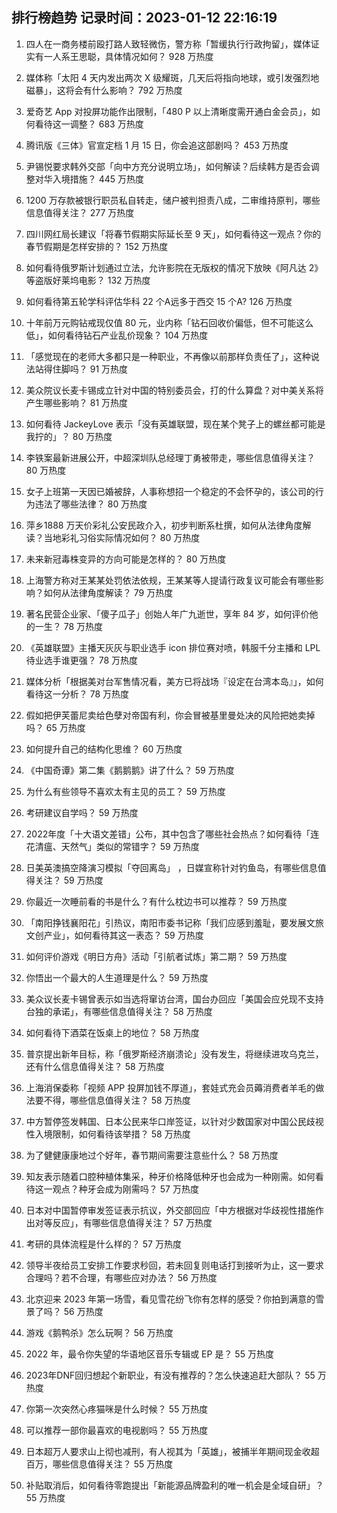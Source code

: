 
## 排行榜趋势 记录时间：2023-01-12 22:16:19
  
  1. 四人在一商务楼前殴打路人致轻微伤，警方称「暂缓执行行政拘留」，媒体证实有一人系王思聪，具体情况如何？ 928 万热度
    
  2. 媒体称「太阳 4 天内发出两次 X 级耀斑，几天后将指向地球，或引发强烈地磁暴」，这将会有什么影响？ 792 万热度
    
  3. 爱奇艺 App 对投屏功能作出限制，「480 P 以上清晰度需开通白金会员」，如何看待这一调整？ 683 万热度
    
  4. 腾讯版《三体》官宣定档 1 月 15 日，你会追这部剧吗？ 453 万热度
    
  5. 尹锡悦要求韩外交部「向中方充分说明立场」，如何解读？后续韩方是否会调整对华入境措施？ 445 万热度
    
  6. 1200 万存款被银行职员私自转走，储户被判担责八成，二审维持原判，哪些信息值得关注？ 277 万热度
    
  7. 四川网红局长建议「将春节假期实际延长至 9 天」，如何看待这一观点？你的春节假期是怎样安排的？ 152 万热度
    
  8. 如何看待俄罗斯计划通过立法，允许影院在无版权的情况下放映《阿凡达 2》等盗版好莱坞电影？ 132 万热度
    
  9. 如何看待第五轮学科评估华科 22 个A远多于西交 15 个A? 126 万热度
    
  10. 十年前万元购钻戒现仅值 80 元，业内称「钻石回收价偏低，但不可能这么低」，如何看待钻石产业乱价现象？ 104 万热度
    
  11. 「感觉现在的老师大多都只是一种职业，不再像以前那样负责任了」，这种说法站得住脚吗？ 91 万热度
    
  12. 美众院议长麦卡锡成立针对中国的特别委员会，打的什么算盘？对中美关系将产生哪些影响？ 81 万热度
    
  13. 如何看待 JackeyLove 表示「没有英雄联盟，现在某个凳子上的螺丝都可能是我拧的」？ 80 万热度
    
  14. 李铁案最新进展公开，中超深圳队总经理丁勇被带走，哪些信息值得关注？ 80 万热度
    
  15. 女子上班第一天因已婚被辞，人事称想招一个稳定的不会怀孕的，该公司的行为违法了哪些法律？ 80 万热度
    
  16. 萍乡1888 万天价彩礼公安民政介入，初步判断系杜撰，如何从法律角度解读？当地彩礼习俗实际情况如何？ 80 万热度
    
  17. 未来新冠毒株变异的方向可能是怎样的？ 80 万热度
    
  18. 上海警方称对王某某处罚依法依规，王某某等人提请行政复议可能会有哪些影响？如何从法律角度解读？ 79 万热度
    
  19. 著名民营企业家、「傻子瓜子」创始人年广九逝世，享年 84 岁，如何评价他的一生？ 78 万热度
    
  20. 《英雄联盟》主播天灰灰与职业选手 icon 排位赛对喷，韩服千分主播和 LPL 待业选手谁更强？ 78 万热度
    
  21. 媒体分析「根据美对台军售情况看，美方已将战场『设定在台湾本岛』」，如何看待这一分析？ 78 万热度
    
  22. 假如把伊芙蕾尼卖给色孽对帝国有利，你会冒被基里曼处决的风险把她卖掉吗？ 65 万热度
    
  23. 如何提升自己的结构化思维？ 60 万热度
    
  24. 《中国奇谭》第二集《鹅鹅鹅》讲了什么？ 59 万热度
    
  25. 为什么有些领导不喜欢太有主见的员工？ 59 万热度
    
  26. 考研建议自学吗？ 59 万热度
    
  27. 2022年度「十大语文差错」公布，其中包含了哪些社会热点？如何看待「连花清瘟、天然气」类似的常错字？ 59 万热度
    
  28. 日美英澳搞空降演习模拟「夺回离岛」 ，日媒宣称针对钓鱼岛，有哪些信息值得关注？ 59 万热度
    
  29. 你最近一次睡前看的书是什么？有什么枕边书可以推荐？ 59 万热度
    
  30. 「南阳挣钱襄阳花」引热议，南阳市委书记称「我们应感到羞耻，要发展文旅文创产业」，如何看待其这一表态？ 59 万热度
    
  31. 如何评价游戏《明日方舟》活动「引航者试炼」第二期？ 59 万热度
    
  32. 你悟出一个最大的人生道理是什么？ 59 万热度
    
  33. 美众议长麦卡锡曾表示如当选将窜访台湾，国台办回应「美国会应兑现不支持台独的承诺」，有哪些信息值得关注？ 58 万热度
    
  34. 如何看待下酒菜在饭桌上的地位？ 58 万热度
    
  35. 普京提出新年目标，称「俄罗斯经济崩溃论」没有发生，将继续进攻乌克兰，还有什么信息值得关注？ 58 万热度
    
  36. 上海消保委称「视频 APP 投屏加钱不厚道」，套娃式充会员薅消费者羊毛的做法要不得，哪些信息值得关注？ 58 万热度
    
  37. 中方暂停签发韩国、日本公民来华口岸签证，以针对少数国家对中国公民歧视性入境限制，如何看待该举措？ 58 万热度
    
  38. 为了健健康康地过个好年，春节期间需要注意些什么？ 58 万热度
    
  39. 知友表示随着口腔种植体集采，种牙价格降低种牙也会成为一种刚需。如何看待这一观点？种牙会成为刚需吗？ 57 万热度
    
  40. 日本对中国暂停审发签证表示抗议，外交部回应「中方根据对华歧视性措施作出对等反应」，有哪些信息值得关注？ 57 万热度
    
  41. 考研的具体流程是什么样的？ 57 万热度
    
  42. 领导半夜给员工安排工作要求秒回，若未回复则电话打到接听为止，这一要求合理吗？若不合理，有哪些应对办法？ 56 万热度
    
  43. 北京迎来 2023 年第一场雪，看见雪花纷飞你有怎样的感受？你拍到满意的雪景了吗？ 56 万热度
    
  44. 游戏《鹅鸭杀》怎么玩啊？ 56 万热度
    
  45. 2022 年，最令你失望的华语地区音乐专辑或 EP 是？ 55 万热度
    
  46. 2023年DNF回归想起个新职业，有没有推荐的？怎么快速追赶大部队？ 55 万热度
    
  47. 你第一次突然心疼猫咪是什么时候？ 55 万热度
    
  48. 可以推荐一部你最喜欢的电视剧吗？ 55 万热度
    
  49. 日本超万人要求山上彻也减刑，有人视其为「英雄」，被捕半年期间现金收超百万，哪些信息值得关注？ 55 万热度
    
  50. 补贴取消后，如何看待零跑提出「新能源品牌盈利的唯一机会是全域自研」？ 55 万热度
    